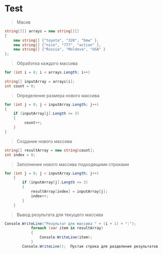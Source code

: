 # Test
>  Масив
```C#
string[][] arrays = new string[][]
{
    new string[] {"toyota", "320", "bmw" },
    new string[] {"nice", "777", "action" },
    new string[] {"Russia", "Moldova", "USA" }
};
```
> Обработка каждого массива
```C#
for (int i = 0; i < arrays.Length; i++)
        
string[] inputArray = arrays[i];
int count = 0;
```
> Определение размера нового массива
```C#
for (int j = 0; j < inputArray.Length; j++)
{
    if (inputArray[j].Length <= 3)
    {
         count++;
    }
}
```
> Создание нового массива
```C#
string[] resultArray = new string[count];
int index = 0;
```
> Заполнение нового массива подходящими строками
```C#
for (int j = 0; j < inputArray.Length; j++)
    {
        if (inputArray[j].Length <= 3)
        {
            resultArray[index] = inputArray[j];
            index++;
        }
    }
```
> Вывод результата для текущего массива
```C#
Console.WriteLine("Результат для массива " + (i + 1) + ":");
            foreach (var item in resultArray)
            {
                Console.WriteLine(item);
            }
        Console.WriteLine();  Пустая строка для разделения результатов
```